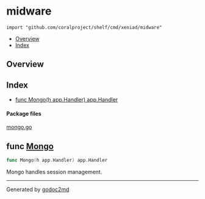 

# midware
`import "github.com/coralproject/shelf/cmd/xeniad/midware"`

* [Overview](#pkg-overview)
* [Index](#pkg-index)

## <a name="pkg-overview">Overview</a>



## <a name="pkg-index">Index</a>
* [func Mongo(h app.Handler) app.Handler](#Mongo)


#### <a name="pkg-files">Package files</a>
[mongo.go](/src/github.com/coralproject/shelf/cmd/xeniad/midware/mongo.go) 





## <a name="Mongo">func</a> [Mongo](/src/target/mongo.go?s=274:311#L4)
``` go
func Mongo(h app.Handler) app.Handler
```
Mongo handles session management.








- - -
Generated by [godoc2md](http://godoc.org/github.com/davecheney/godoc2md)
